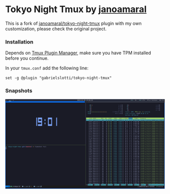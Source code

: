 # Tokyo Night Tmux by [janoamaral](https://github.com/janoamaral/tokyo-night-tmux)

This is a fork of [janoamaral/tokyo-night-tmux](https://github.com/janoamaral) plugin with my own customization, please check the original project.

### Installation
Depends on [Tmux Plugin Manager](https://github.com/tmux-plugins/tpm), make sure you have TPM installed before you continue.

In your `tmux.conf` add the following line:
```
set -g @plugin "gabrielslotti/tokyo-night-tmux"
```

### Snapshots
![Snap 5](snaps/01.png)
